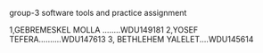 group-3 software tools and practice assignment

1,GEBREMESKEL MOLLA ........WDU149181
2,YOSEF TEFERA..........WDU147613
3, BETHLEHEM YALELET....WDU145614
